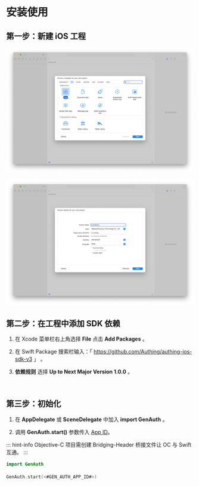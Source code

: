 # 安装使用

<LastUpdated/>

## 第一步：新建 iOS 工程

![](./images/create_project1.png)

![](./images/create_project2.png)

## 第二步：在工程中添加 SDK 依赖

1. 在 Xcode 菜单栏右上角选择 **File** 点击 **Add Packages** 。

2. 在 Swift Package 搜索栏输入：「 https://github.com/Authing/authing-ios-sdk-v3 」 。

3. **依赖规则** 选择 **Up to Next Major Version 1.0.0** 。

<br>

## 第三步：初始化

1. 在 **AppDelegate** 或 **SceneDelegate** 中加入 **import GenAuth** 。

2. 调用 **GenAuth.start()** 参数传入 [App ID](https://docs.genauth.ai/guides/faqs/get-app-id-and-secret.html)。

::: hint-info
Objective-C 项目需创建 Bridging-Header 桥接文件让 OC 与 Swift 互通。
:::

```swift
import GenAuth

GenAuth.start(<#GEN_AUTH_APP_ID#>)
```

<br>
